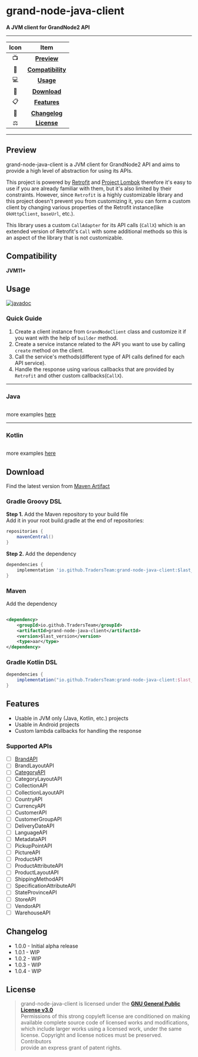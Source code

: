 # grand-node-java-client

**A JVM client for GrandNode2 API**

---

| Icon |                Item                 |
|:----:|:-----------------------------------:|
|  📺  |       [**Preview**](#Preview)       |
|  📱  | [**Compatibility**](#Compatibility) |
|  💻  |         [**Usage**](#Usage)         |
|  📩  |      [**Download**](#Download)      |
|  📋  |      [**Features**](#Features)      |
|  🧾  |     [**Changelog**](#Changelog)     |
|  ⚖️  |       [**License**](#License)       |

---

## Preview

grand-node-java-client is a JVM client for GrandNode2 API and aims to provide a high level of abstraction for using its
APIs.

This project is powered by [Retrofit](https://github.com/square/retrofit)
and [Project Lombok](https://github.com/projectlombok/lombok)
therefore it's easy to use if you are already familiar with them, but it's also limited by their constraints. However,
since `Retrofit` is a highly customizable library and this project doesn't prevent you from customizing it, you can form
a custom client by changing various properties of the Retrofit instance(like `OkHttpClient`, `baseUrl`, etc.).

This library uses a custom `CallAdapter` for its API calls (`CallX`) which is an extended version of Retrofit's `Call`
with some additional methods so this is an aspect of the library that is not customizable.

## Compatibility

**JVM11+**

## Usage

[![javadoc](https://javadoc.io/badge2/com.github.TradersTeam/grand-node-java-client/javadoc.svg)](https://javadoc.io/doc/com.github.TradersTeam/grand-node-java-client)

### Quick Guide

1. Create a client instance from `GrandNodeClient` class and customize it if you want with the help of `builder` method.
2. Create a service instance related to the API you want to use by calling `create` method on the client.
3. Call the service's methods(different type of API calls defined for each API service).
4. Handle the response using various callbacks that are provided by `Retrofit` and other custom callbacks(`CallX`).

---

### Java

```java

```

more examples [here](https://github.com/TradersTeam/grand-node-java-client/tree/master/example-java)

---

### Kotlin

```kotlin

```

more examples [here](https://github.com/TradersTeam/grand-node-java-client/tree/master/example-kotlin)

## Download

Find the latest version
from [Maven Artifact](https://repo1.maven.org/maven2/io/github/TradersTeam/grand-node-java-client/maven-metadata.xml)

### Gradle Groovy DSL

**Step 1.** Add the Maven repository to your build file  
Add it in your root build.gradle at the end of repositories:

```groovy
repositories {
    mavenCentral()
}
```

**Step 2.** Add the dependency

```groovy
dependencies {
    implementation 'io.github.TradersTeam:grand-node-java-client:$last_version'
}
```

### Maven

Add the dependency

```xml

<dependency>
    <groupId>io.github.TradersTeam</groupId>
    <artifactId>grand-node-java-client</artifactId>
    <version>$last_version</version>
    <type>aar</type>
</dependency>  
```

### Gradle Kotlin DSL

```groovy
dependencies {
    implementation("io.github.TradersTeam:grand-node-java-client:$last_version")
}
```

## Features

- Usable in JVM only (Java, Kotlin, etc.) projects
- Usable in Android projects
- Custom lambda callbacks for handling the response

### Supported APIs

- [ ] [BrandAPI](https://github.com/TradersTeam/grand-node-java-client/issues/28)
- [ ] BrandLayoutAPI
- [ ] [CategoryAPI](https://github.com/TradersTeam/grand-node-java-client/issues/33)
- [ ] CategoryLayoutAPI
- [ ] CollectionAPI
- [ ] CollectionLayoutAPI
- [ ] CountryAPI
- [ ] CurrencyAPI
- [ ] CustomerAPI
- [ ] CustomerGroupAPI
- [ ] DeliveryDateAPI
- [ ] LanguageAPI
- [ ] MetadataAPI
- [ ] PickupPointAPI
- [ ] PictureAPI
- [ ] ProductAPI
- [ ] ProductAttributeAPI
- [ ] ProductLayoutAPI
- [ ] ShippingMethodAPI
- [ ] SpecificationAttributeAPI
- [ ] StateProvinceAPI
- [ ] StoreAPI
- [ ] VendorAPI
- [ ] WarehouseAPI

## Changelog

- 1.0.0 - Initial alpha release
- 1.0.1 - WIP
- 1.0.2 - WIP
- 1.0.3 - WIP
- 1.0.4 - WIP

## License

> grand-node-java-client is licensed under the **[GNU General Public License v3.0](./LICENSE)**  
> Permissions of this strong copyleft license are conditioned on making  
> available complete source code of licensed works and modifications,  
> which include larger works using a licensed work, under the same  
> license. Copyright and license notices must be preserved. Contributors  
> provide an express grant of patent rights.
